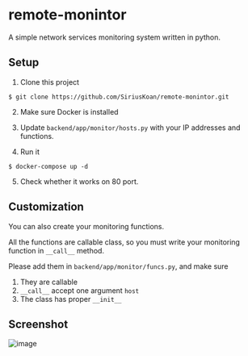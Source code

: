 # remote-monintor
A simple network services monitoring system written in python.

## Setup
1. Clone this project
```
$ git clone https://github.com/SiriusKoan/remote-monintor.git
```

2. Make sure Docker is installed

3. Update `backend/app/monitor/hosts.py` with your IP addresses and functions.

4. Run it
```
$ docker-compose up -d
```

5. Check whether it works on 80 port.

## Customization
You can also create your monitoring functions.

All the functions are callable class, so you must write your monitoring function in `__call__` method.

Please add them in `backend/app/monitor/funcs.py`, and make sure
1. They are callable
2. `__call__` accept one argument `host`
3. The class has proper `__init__`

## Screenshot
![image](https://user-images.githubusercontent.com/26023540/180340423-064cec57-7bea-45c6-87fd-b79628390969.png)
